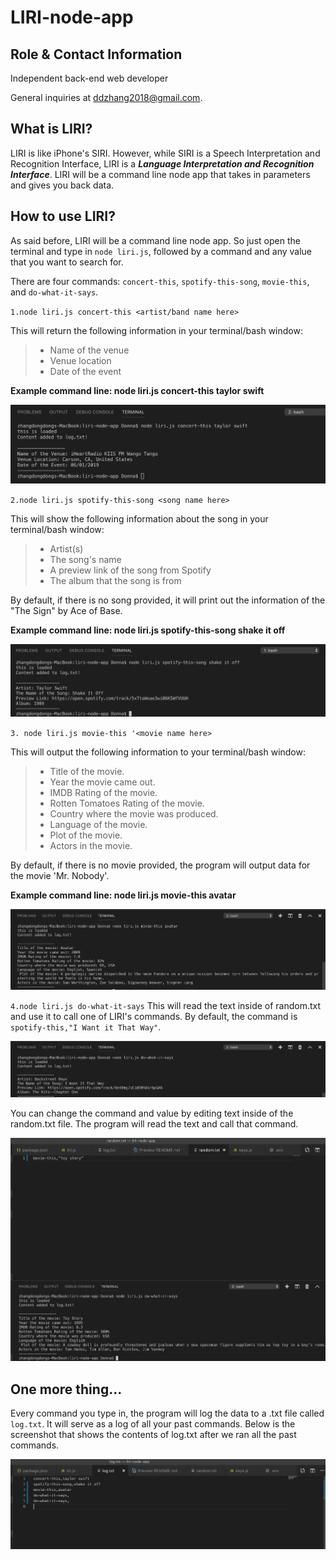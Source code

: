 # LIRI-node-app

## Role & Contact Information
Independent back-end web developer

General inquiries at ddzhang2018@gmail.com.

## What is LIRI? 
 LIRI is like iPhone's SIRI. However, while SIRI is a Speech Interpretation and Recognition Interface, LIRI is a _**Language Interpretation and Recognition Interface**_. LIRI will be a command line node app that takes in parameters and gives you back data.
 
## How to use LIRI? 
As said before, LIRI will be a command line node app. So just open the terminal and type in `node liri.js`, followed by a command and any value that you want to search for. 

There are four commands: `concert-this`, `spotify-this-song`, `movie-this`, and `do-what-it-says`.

`1.node liri.js concert-this <artist/band name here>`

This will return the following information in your terminal/bash window:
  >* Name of the venue 
  >* Venue location 
  >* Date of the event 

**Example command line: node liri.js concert-this taylor swift**

![Image of the example: node liri.js concert-this taylor swift](assets/img1.png)


`2.node liri.js spotify-this-song <song name here>`

This will show the following information about the song in your terminal/bash window:
  >* Artist(s)
  >* The song's name
  >* A preview link of the song from Spotify
  >* The album that the song is from

By default, if there is no song provided, it will print out the information of the "The Sign" by Ace of Base.

**Example command line: node liri.js spotify-this-song shake it off**

![Image of the example: node liri.js spotify-this-song shake it off](assets/img2(update).png)


`3. node liri.js movie-this '<movie name here>`

This will output the following information to your terminal/bash window:
   >* Title of the movie.
   >* Year the movie came out.
   >* IMDB Rating of the movie.
   >* Rotten Tomatoes Rating of the movie.
   >* Country where the movie was produced.
   >* Language of the movie.
   >* Plot of the movie.
   >* Actors in the movie.

By default, if there is no movie provided,  the program will output data for the movie 'Mr. Nobody'.

**Example command line: node liri.js movie-this avatar**

![Image of the example: node liri.js movie-this avatar](assets/img3.png)


`4.node liri.js do-what-it-says`
This will read the text inside of random.txt and use it to call one of LIRI's commands. By default, the command is `spotify-this,"I Want it That Way"`. 

![Image of the example: node liri.js do-what-it-says](assets/img4.png)

You can change the command and value by editing text inside of the random.txt file. The program will read the text and call that command. 

![Edit random.txt file to movie-this,"toy story"](assets/img5.png)


## One more thing...
Every command you type in, the program will log the data to a .txt file called `log.txt`. It will serve as a log of all your past commands. Below is the screenshot that shows the contents of log.txt after we ran all the past commands. 

![log.txt contains all the past commands](assets/img6.png)
